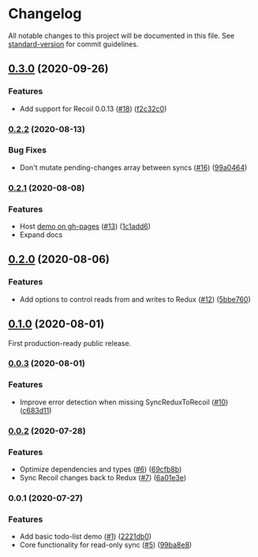 # Changelog

All notable changes to this project will be documented in this file. See [standard-version](https://github.com/conventional-changelog/standard-version) for commit guidelines.

## [0.3.0](https://github.com/spautz/redux-to-recoil/compare/v0.2.2...v0.3.0) (2020-09-26)

### Features

- Add support for Recoil 0.0.13 ([#18](https://github.com/spautz/redux-to-recoil/issues/18)) ([f2c32c0](https://github.com/spautz/redux-to-recoil/commit/f2c32c0ed928ac17b46d73ba3bd50a8421f3a236))

### [0.2.2](https://github.com/spautz/redux-to-recoil/compare/v0.2.1...v0.2.2) (2020-08-13)

### Bug Fixes

- Don't mutate pending-changes array between syncs ([#16](https://github.com/spautz/redux-to-recoil/issues/16)) ([99a0464](https://github.com/spautz/redux-to-recoil/commit/99a04645a743ea3c4aaa4a9f79df2ecb0a49fe3d))

### [0.2.1](https://github.com/spautz/redux-to-recoil/compare/v0.2.0...v0.2.1) (2020-08-08)

### Features

- Host [demo on gh-pages](https://spautz.github.io/redux-to-recoil/) ([#13](https://github.com/spautz/redux-to-recoil/issues/13)) ([1c1add6](https://github.com/spautz/redux-to-recoil/commit/1c1add6020240a961217b62f9e3d055942b1f64d))
- Expand docs

## [0.2.0](https://github.com/spautz/redux-to-recoil/compare/v0.1.0...v0.2.0) (2020-08-06)

### Features

- Add options to control reads from and writes to Redux ([#12](https://github.com/spautz/redux-to-recoil/issues/12)) ([5bbe760](https://github.com/spautz/redux-to-recoil/commit/5bbe7609304e0ea9ec3e908e6a1a06ac935c937d))

## [0.1.0](https://github.com/spautz/redux-to-recoil/compare/v0.0.3...v0.1.0) (2020-08-01)

First production-ready public release.

### [0.0.3](https://github.com/spautz/redux-to-recoil/compare/v0.0.2...v0.0.3) (2020-08-01)

### Features

- Improve error detection when missing SyncReduxToRecoil ([#10](https://github.com/spautz/redux-to-recoil/issues/10)) ([c683d11](https://github.com/spautz/redux-to-recoil/commit/c683d11d54f7ca1bf34a652d13d6441627be05e7))

### [0.0.2](https://github.com/spautz/redux-to-recoil/compare/v0.0.1...v0.0.2) (2020-07-28)

### Features

- Optimize dependencies and types ([#6](https://github.com/spautz/redux-to-recoil/issues/6)) ([69cfb8b](https://github.com/spautz/redux-to-recoil/commit/69cfb8b96e02b77831fc1771518f1d26baa121d3))
- Sync Recoil changes back to Redux ([#7](https://github.com/spautz/redux-to-recoil/issues/7)) ([6a01e3e](https://github.com/spautz/redux-to-recoil/commit/6a01e3eeacd7efc025d81c794ed0da0faa704403))

### 0.0.1 (2020-07-27)

### Features

- Add basic todo-list demo ([#1](https://github.com/spautz/redux-to-recoil/issues/1)) ([2221db0](https://github.com/spautz/redux-to-recoil/commit/2221db03314a6b8086b6b0a6f420a99bb41167c1))
- Core functionality for read-only sync ([#5](https://github.com/spautz/redux-to-recoil/issues/5)) ([99ba8e8](https://github.com/spautz/redux-to-recoil/commit/99ba8e81682faba66846d99a5a03e32be0162539))
